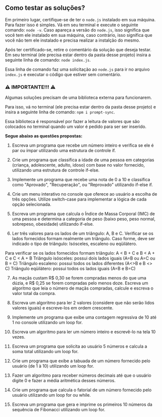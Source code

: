 ## Como testar as soluções?

Em primeiro lugar, certifique-se de ter o `node.js` instalado em sua máquina. Para fazer isso é simples. Vá em seu terminal e execute o seguinte comando: `node -v`. Caso apareça a versão do `node.js`, isso significa que você tem ele instalado em sua máquina, caso contrário, isso significa que você não tem ele instalado e precisa realizar a instalção do mesmo.

Após ter certificado-se, retire o comentário da solução que deseja testar. Em seu terminal (ele precisa estar dentro da pasta desse projeto) insira a seguinte linha de comando: `node index.js`.

Essa linha de comando faz uma solicitação ao `node.js` para ir no arquivo `index.js` e executar o código que estiver sem comentário.

### ⚠️ IMPORTANTE!!! ⚠️

Algumas soluções precisam de uma biblioteca externa para funcionarem.

Para isso, vá no terminal (ele precisa estar dentro da pasta desse projeto) e insira a seguinte linha de comando: `npm i prompt-sync`.

Essa biblioteca é responsável por fazer a leitura de valores que são colocados no terminal quando um valor é pedido para ser ser inserido.

**Segue abaixo as questões propostas:**

1. Escreva um programa que recebe um número inteiro e verifica se ele é par ou ímpar utilizando uma estrutura de controle if.

2. Crie um programa que classifica a idade de uma pessoa em categorias (criança,
   adolescente, adulto, idoso) com base no valor fornecido, utilizando uma estrutura de
   controle if-else.

3. Implemente um programa que recebe uma nota de 0 a 10 e classifica como
   "Aprovado", "Recuperação", ou "Reprovado" utilizando if-else if.

4. Crie um menu interativo no console que oferece ao usuário a escolha de três opções.
   Utilize switch-case para implementar a lógica de cada opção selecionada.

5. Escreva um programa que calcula o Índice de Massa Corporal (IMC) de uma pessoa e
   determina a categoria de peso (baixo peso, peso normal, sobrepeso, obesidade)
   utilizando if-else.

6. Ler três valores para os lados de um triângulo: A, B e C. Verificar se os lados fornecidos
   formam realmente um triângulo. Caso forme, deve ser indicado o tipo de triângulo:
   Isósceles, escaleno ou eqüilátero.

Para verificar se os lados fornecidos formam triângulo: A < B + C e B < A + C e C < A + B
Triângulo isósceles: possui dois lados iguais (A=B ou A=C ou B = C)
Triângulo escaleno: possui todos os lados diferentes (A<>B e B <> C)
Triângulo eqüilátero: possui todos os lados iguais (A=B e B=C)

7. As maçãs custam R$ 0,30 se forem compradas menos do que uma dúzia, e R$ 0,25 se
   forem compradas pelo menos doze. Escreva um algoritmo que leia o número de maçãs
   compradas, calcule e escreva o valor total da compra.

8. Escreva um algoritmo para ler 2 valores (considere que não serão lidos valores iguais)
   e escreve-los em ordem crescente.

9. Implemente um programa que exibe uma contagem regressiva de 10 até 1 no console
   utilizando um loop for.

10. Escreva um algoritmo para ler um número inteiro e escrevê-lo na tela 10 vezes.

11. Escreva um programa que solicita ao usuário 5 números e calcula a soma total utilizando um loop for.

12. Crie um programa que exibe a tabuada de um número fornecido pelo usuário (de 1 à 10) utilizando um loop for.

13. Fazer um algoritmo para receber números decimais até que o usuário digite 0 e fazer
    a média aritmética desses números.

14. Crie um programa que calcula o fatorial de um número fornecido pelo usuário
    utilizando um loop for ou while.

15. Escreva um programa que gera e imprime os primeiros 10 números da sequência de
    Fibonacci utilizando um loop for.
